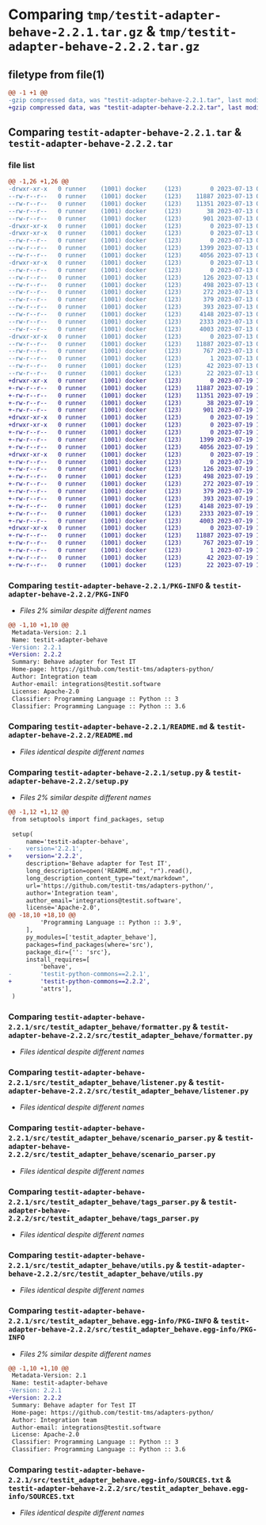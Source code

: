 # Comparing `tmp/testit-adapter-behave-2.2.1.tar.gz` & `tmp/testit-adapter-behave-2.2.2.tar.gz`

## filetype from file(1)

```diff
@@ -1 +1 @@
-gzip compressed data, was "testit-adapter-behave-2.2.1.tar", last modified: Thu Jul 13 08:39:23 2023, max compression
+gzip compressed data, was "testit-adapter-behave-2.2.2.tar", last modified: Wed Jul 19 15:06:38 2023, max compression
```

## Comparing `testit-adapter-behave-2.2.1.tar` & `testit-adapter-behave-2.2.2.tar`

### file list

```diff
@@ -1,26 +1,26 @@
-drwxr-xr-x   0 runner    (1001) docker     (123)        0 2023-07-13 08:39:23.156687 testit-adapter-behave-2.2.1/
--rw-r--r--   0 runner    (1001) docker     (123)    11887 2023-07-13 08:39:23.156687 testit-adapter-behave-2.2.1/PKG-INFO
--rw-r--r--   0 runner    (1001) docker     (123)    11351 2023-07-13 08:39:13.000000 testit-adapter-behave-2.2.1/README.md
--rw-r--r--   0 runner    (1001) docker     (123)       38 2023-07-13 08:39:23.156687 testit-adapter-behave-2.2.1/setup.cfg
--rw-r--r--   0 runner    (1001) docker     (123)      901 2023-07-13 08:39:13.000000 testit-adapter-behave-2.2.1/setup.py
-drwxr-xr-x   0 runner    (1001) docker     (123)        0 2023-07-13 08:39:23.152687 testit-adapter-behave-2.2.1/src/
-drwxr-xr-x   0 runner    (1001) docker     (123)        0 2023-07-13 08:39:23.152687 testit-adapter-behave-2.2.1/src/testit_adapter_behave/
--rw-r--r--   0 runner    (1001) docker     (123)        0 2023-07-13 08:39:13.000000 testit-adapter-behave-2.2.1/src/testit_adapter_behave/__init__.py
--rw-r--r--   0 runner    (1001) docker     (123)     1399 2023-07-13 08:39:13.000000 testit-adapter-behave-2.2.1/src/testit_adapter_behave/formatter.py
--rw-r--r--   0 runner    (1001) docker     (123)     4056 2023-07-13 08:39:13.000000 testit-adapter-behave-2.2.1/src/testit_adapter_behave/listener.py
-drwxr-xr-x   0 runner    (1001) docker     (123)        0 2023-07-13 08:39:23.156687 testit-adapter-behave-2.2.1/src/testit_adapter_behave/models/
--rw-r--r--   0 runner    (1001) docker     (123)        0 2023-07-13 08:39:13.000000 testit-adapter-behave-2.2.1/src/testit_adapter_behave/models/__init__.py
--rw-r--r--   0 runner    (1001) docker     (123)      126 2023-07-13 08:39:13.000000 testit-adapter-behave-2.2.1/src/testit_adapter_behave/models/label.py
--rw-r--r--   0 runner    (1001) docker     (123)      498 2023-07-13 08:39:13.000000 testit-adapter-behave-2.2.1/src/testit_adapter_behave/models/option.py
--rw-r--r--   0 runner    (1001) docker     (123)      272 2023-07-13 08:39:13.000000 testit-adapter-behave-2.2.1/src/testit_adapter_behave/models/tags.py
--rw-r--r--   0 runner    (1001) docker     (123)      379 2023-07-13 08:39:13.000000 testit-adapter-behave-2.2.1/src/testit_adapter_behave/models/test_result_step.py
--rw-r--r--   0 runner    (1001) docker     (123)      393 2023-07-13 08:39:13.000000 testit-adapter-behave-2.2.1/src/testit_adapter_behave/models/url_link.py
--rw-r--r--   0 runner    (1001) docker     (123)     4148 2023-07-13 08:39:13.000000 testit-adapter-behave-2.2.1/src/testit_adapter_behave/scenario_parser.py
--rw-r--r--   0 runner    (1001) docker     (123)     2333 2023-07-13 08:39:13.000000 testit-adapter-behave-2.2.1/src/testit_adapter_behave/tags_parser.py
--rw-r--r--   0 runner    (1001) docker     (123)     4003 2023-07-13 08:39:13.000000 testit-adapter-behave-2.2.1/src/testit_adapter_behave/utils.py
-drwxr-xr-x   0 runner    (1001) docker     (123)        0 2023-07-13 08:39:23.152687 testit-adapter-behave-2.2.1/src/testit_adapter_behave.egg-info/
--rw-r--r--   0 runner    (1001) docker     (123)    11887 2023-07-13 08:39:23.000000 testit-adapter-behave-2.2.1/src/testit_adapter_behave.egg-info/PKG-INFO
--rw-r--r--   0 runner    (1001) docker     (123)      767 2023-07-13 08:39:23.000000 testit-adapter-behave-2.2.1/src/testit_adapter_behave.egg-info/SOURCES.txt
--rw-r--r--   0 runner    (1001) docker     (123)        1 2023-07-13 08:39:23.000000 testit-adapter-behave-2.2.1/src/testit_adapter_behave.egg-info/dependency_links.txt
--rw-r--r--   0 runner    (1001) docker     (123)       42 2023-07-13 08:39:23.000000 testit-adapter-behave-2.2.1/src/testit_adapter_behave.egg-info/requires.txt
--rw-r--r--   0 runner    (1001) docker     (123)       22 2023-07-13 08:39:23.000000 testit-adapter-behave-2.2.1/src/testit_adapter_behave.egg-info/top_level.txt
+drwxr-xr-x   0 runner    (1001) docker     (123)        0 2023-07-19 15:06:38.642513 testit-adapter-behave-2.2.2/
+-rw-r--r--   0 runner    (1001) docker     (123)    11887 2023-07-19 15:06:38.642513 testit-adapter-behave-2.2.2/PKG-INFO
+-rw-r--r--   0 runner    (1001) docker     (123)    11351 2023-07-19 15:06:27.000000 testit-adapter-behave-2.2.2/README.md
+-rw-r--r--   0 runner    (1001) docker     (123)       38 2023-07-19 15:06:38.642513 testit-adapter-behave-2.2.2/setup.cfg
+-rw-r--r--   0 runner    (1001) docker     (123)      901 2023-07-19 15:06:27.000000 testit-adapter-behave-2.2.2/setup.py
+drwxr-xr-x   0 runner    (1001) docker     (123)        0 2023-07-19 15:06:38.638513 testit-adapter-behave-2.2.2/src/
+drwxr-xr-x   0 runner    (1001) docker     (123)        0 2023-07-19 15:06:38.638513 testit-adapter-behave-2.2.2/src/testit_adapter_behave/
+-rw-r--r--   0 runner    (1001) docker     (123)        0 2023-07-19 15:06:27.000000 testit-adapter-behave-2.2.2/src/testit_adapter_behave/__init__.py
+-rw-r--r--   0 runner    (1001) docker     (123)     1399 2023-07-19 15:06:27.000000 testit-adapter-behave-2.2.2/src/testit_adapter_behave/formatter.py
+-rw-r--r--   0 runner    (1001) docker     (123)     4056 2023-07-19 15:06:27.000000 testit-adapter-behave-2.2.2/src/testit_adapter_behave/listener.py
+drwxr-xr-x   0 runner    (1001) docker     (123)        0 2023-07-19 15:06:38.642513 testit-adapter-behave-2.2.2/src/testit_adapter_behave/models/
+-rw-r--r--   0 runner    (1001) docker     (123)        0 2023-07-19 15:06:27.000000 testit-adapter-behave-2.2.2/src/testit_adapter_behave/models/__init__.py
+-rw-r--r--   0 runner    (1001) docker     (123)      126 2023-07-19 15:06:27.000000 testit-adapter-behave-2.2.2/src/testit_adapter_behave/models/label.py
+-rw-r--r--   0 runner    (1001) docker     (123)      498 2023-07-19 15:06:27.000000 testit-adapter-behave-2.2.2/src/testit_adapter_behave/models/option.py
+-rw-r--r--   0 runner    (1001) docker     (123)      272 2023-07-19 15:06:27.000000 testit-adapter-behave-2.2.2/src/testit_adapter_behave/models/tags.py
+-rw-r--r--   0 runner    (1001) docker     (123)      379 2023-07-19 15:06:27.000000 testit-adapter-behave-2.2.2/src/testit_adapter_behave/models/test_result_step.py
+-rw-r--r--   0 runner    (1001) docker     (123)      393 2023-07-19 15:06:27.000000 testit-adapter-behave-2.2.2/src/testit_adapter_behave/models/url_link.py
+-rw-r--r--   0 runner    (1001) docker     (123)     4148 2023-07-19 15:06:27.000000 testit-adapter-behave-2.2.2/src/testit_adapter_behave/scenario_parser.py
+-rw-r--r--   0 runner    (1001) docker     (123)     2333 2023-07-19 15:06:27.000000 testit-adapter-behave-2.2.2/src/testit_adapter_behave/tags_parser.py
+-rw-r--r--   0 runner    (1001) docker     (123)     4003 2023-07-19 15:06:27.000000 testit-adapter-behave-2.2.2/src/testit_adapter_behave/utils.py
+drwxr-xr-x   0 runner    (1001) docker     (123)        0 2023-07-19 15:06:38.642513 testit-adapter-behave-2.2.2/src/testit_adapter_behave.egg-info/
+-rw-r--r--   0 runner    (1001) docker     (123)    11887 2023-07-19 15:06:38.000000 testit-adapter-behave-2.2.2/src/testit_adapter_behave.egg-info/PKG-INFO
+-rw-r--r--   0 runner    (1001) docker     (123)      767 2023-07-19 15:06:38.000000 testit-adapter-behave-2.2.2/src/testit_adapter_behave.egg-info/SOURCES.txt
+-rw-r--r--   0 runner    (1001) docker     (123)        1 2023-07-19 15:06:38.000000 testit-adapter-behave-2.2.2/src/testit_adapter_behave.egg-info/dependency_links.txt
+-rw-r--r--   0 runner    (1001) docker     (123)       42 2023-07-19 15:06:38.000000 testit-adapter-behave-2.2.2/src/testit_adapter_behave.egg-info/requires.txt
+-rw-r--r--   0 runner    (1001) docker     (123)       22 2023-07-19 15:06:38.000000 testit-adapter-behave-2.2.2/src/testit_adapter_behave.egg-info/top_level.txt
```

### Comparing `testit-adapter-behave-2.2.1/PKG-INFO` & `testit-adapter-behave-2.2.2/PKG-INFO`

 * *Files 2% similar despite different names*

```diff
@@ -1,10 +1,10 @@
 Metadata-Version: 2.1
 Name: testit-adapter-behave
-Version: 2.2.1
+Version: 2.2.2
 Summary: Behave adapter for Test IT
 Home-page: https://github.com/testit-tms/adapters-python/
 Author: Integration team
 Author-email: integrations@testit.software
 License: Apache-2.0
 Classifier: Programming Language :: Python :: 3
 Classifier: Programming Language :: Python :: 3.6
```

### Comparing `testit-adapter-behave-2.2.1/README.md` & `testit-adapter-behave-2.2.2/README.md`

 * *Files identical despite different names*

### Comparing `testit-adapter-behave-2.2.1/setup.py` & `testit-adapter-behave-2.2.2/setup.py`

 * *Files 2% similar despite different names*

```diff
@@ -1,12 +1,12 @@
 from setuptools import find_packages, setup
 
 setup(
     name='testit-adapter-behave',
-    version='2.2.1',
+    version='2.2.2',
     description='Behave adapter for Test IT',
     long_description=open('README.md', "r").read(),
     long_description_content_type="text/markdown",
     url='https://github.com/testit-tms/adapters-python/',
     author='Integration team',
     author_email='integrations@testit.software',
     license='Apache-2.0',
@@ -18,10 +18,10 @@
         'Programming Language :: Python :: 3.9',
     ],
     py_modules=['testit_adapter_behave'],
     packages=find_packages(where='src'),
     package_dir={'': 'src'},
     install_requires=[
         'behave',
-        'testit-python-commons==2.2.1',
+        'testit-python-commons==2.2.2',
         'attrs'],
 )
```

### Comparing `testit-adapter-behave-2.2.1/src/testit_adapter_behave/formatter.py` & `testit-adapter-behave-2.2.2/src/testit_adapter_behave/formatter.py`

 * *Files identical despite different names*

### Comparing `testit-adapter-behave-2.2.1/src/testit_adapter_behave/listener.py` & `testit-adapter-behave-2.2.2/src/testit_adapter_behave/listener.py`

 * *Files identical despite different names*

### Comparing `testit-adapter-behave-2.2.1/src/testit_adapter_behave/scenario_parser.py` & `testit-adapter-behave-2.2.2/src/testit_adapter_behave/scenario_parser.py`

 * *Files identical despite different names*

### Comparing `testit-adapter-behave-2.2.1/src/testit_adapter_behave/tags_parser.py` & `testit-adapter-behave-2.2.2/src/testit_adapter_behave/tags_parser.py`

 * *Files identical despite different names*

### Comparing `testit-adapter-behave-2.2.1/src/testit_adapter_behave/utils.py` & `testit-adapter-behave-2.2.2/src/testit_adapter_behave/utils.py`

 * *Files identical despite different names*

### Comparing `testit-adapter-behave-2.2.1/src/testit_adapter_behave.egg-info/PKG-INFO` & `testit-adapter-behave-2.2.2/src/testit_adapter_behave.egg-info/PKG-INFO`

 * *Files 2% similar despite different names*

```diff
@@ -1,10 +1,10 @@
 Metadata-Version: 2.1
 Name: testit-adapter-behave
-Version: 2.2.1
+Version: 2.2.2
 Summary: Behave adapter for Test IT
 Home-page: https://github.com/testit-tms/adapters-python/
 Author: Integration team
 Author-email: integrations@testit.software
 License: Apache-2.0
 Classifier: Programming Language :: Python :: 3
 Classifier: Programming Language :: Python :: 3.6
```

### Comparing `testit-adapter-behave-2.2.1/src/testit_adapter_behave.egg-info/SOURCES.txt` & `testit-adapter-behave-2.2.2/src/testit_adapter_behave.egg-info/SOURCES.txt`

 * *Files identical despite different names*

